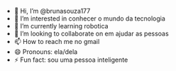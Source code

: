 - 👋 Hi, I’m @brunasouza177
- 👀 I’m interested in conhecer o mundo da tecnologia
- 🌱 I’m currently learning robotica
- 💞️ I’m looking to collaborate on em ajudar as pessoas 
- 📫 How to reach me no gmail
- 😄 Pronouns: ela/dela
- ⚡ Fun fact: sou uma pessoa inteligente 

<!---
brunasouza177/brunasouza177 is a ✨ special ✨ repository because its `README.md` (this file) appears on your GitHub profile.
You can click the Preview link to take a look at your changes.
--->
